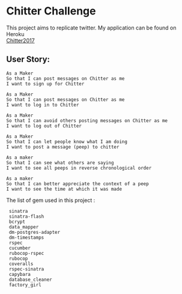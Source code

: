 Chitter Challenge
=================
This project aims to replicate twitter. My application can be found on Heroku  
[Chitter2017](https://chitter2017.herokuapp.com/)


User Story:
-------

```
As a Maker
So that I can post messages on Chitter as me
I want to sign up for Chitter

As a Maker
So that I can post messages on Chitter as me
I want to log in to Chitter

As a Maker
So that I can avoid others posting messages on Chitter as me
I want to log out of Chitter

As a Maker
So that I can let people know what I am doing  
I want to post a message (peep) to chitter

As a maker
So that I can see what others are saying  
I want to see all peeps in reverse chronological order

As a maker
So that I can better appreciate the context of a peep
I want to see the time at which it was made
```

The list of gem used in this project :
```
 sinatra
 sinatra-flash
 bcrypt
 data_mapper
 dm-postgres-adapter
 dm-timestamps
 rspec
 cucumber
 rubocop-rspec
 rubocop
 coveralls
 rspec-sinatra
 capybara
 database_cleaner
 factory_girl 
```
